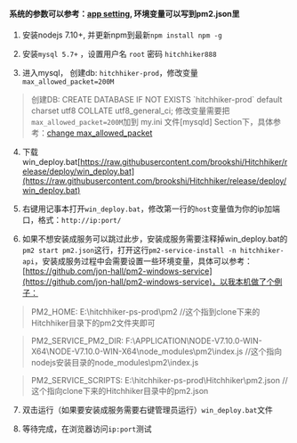 
#### 系统的参数可以参考：[app setting](app-setting.md), 环境变量可以写到pm2.json里

1. 安装nodejs 7.10+, 并更新npm到最新`npm install npm -g`

2. 安装`mysql 5.7+` ，设置用户名 `root` 密码 `hitchhiker888` 

3. 进入mysql， 创建db: `hitchhiker-prod`，修改变量`max_allowed_packet=200M`
> 创建DB: CREATE DATABASE IF NOT EXISTS \`hitchhiker-prod\` default charset utf8 COLLATE utf8_general_ci;
> 修改变量需要把`max_allowed_packet=200M`加到 my.ini 文件[mysqld] Section下，具体参考：[change max_allowed_packet](https://stackoverflow.com/questions/8062496/how-to-change-max-allowed-packet-size)

4. 下载 win_deploy.bat[https://raw.githubusercontent.com/brookshi/Hitchhiker/release/deploy/win_deploy.bat](https://raw.githubusercontent.com/brookshi/Hitchhiker/release/deploy/win_deploy.bat)

5. 右键用记事本打开`win_deploy.bat`，修改第一行的`host`变量值为你的ip加端口，格式：`http://ip:port/`

6. 如果不想安装成服务可以跳过此步，安装成服务需要注释掉win_deploy.bat的`pm2 start pm2.json`这行，打开这行`pm2-service-install -n hitchhiker-api`，安装成服务过程中会需要设置一些环境变量，具体可以参考：[https://github.com/jon-hall/pm2-windows-service](https://github.com/jon-hall/pm2-windows-service)，以我本机做了个例子：
> PM2_HOME: E:\hitchhiker-ps-prod\pm2  //这个指到clone下来的Hitchhiker目录下的pm2文件夹即可

> PM2_SERVICE_PM2_DIR: F:\APPLICATION\NODE-V7.10.0-WIN-X64\NODE-V7.10.0-WIN-X64\node_modules\pm2\index.js //这个指向nodejs安装目录的node_modules\pm2\index.js

> PM2_SERVICE_SCRIPTS: E:\hitchhiker-ps-prod\Hitchhiker\pm2.json  //这个指向clone下来的Hitchhiker目录中的pm2.json

7. 双击运行（如果要安装成服务需要右键管理员运行）`win_deploy.bat`文件

8. 等待完成，在浏览器访问`ip:port`测试
